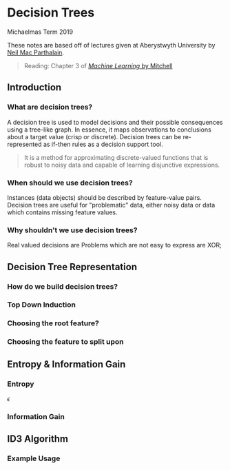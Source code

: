 # Decision Trees 

Michaelmas Term 2019 

These notes are based off of lectures given at Aberystwyth University by [Neil Mac Parthalain](https://www.aber.ac.uk/en/cs/staff-profiles/listing/profile/ncm/).

> Reading: Chapter 3 of [_Machine Learning_ by Mitchell](http://profsite.um.ac.ir/~monsefi/machine-learning/pdf/Machine-Learning-Tom-Mitchell.pdf)

## Introduction

### What are decision trees? 

A decision tree is used to model decisions and their possible consequences using a tree-like graph. In essence, it maps observations to conclusions about a target value (crisp or discrete). 
Decision trees can be re-represented as if-then rules as a decision support tool. 

> It is a method for approximating discrete-valued functions that
is robust to noisy data and capable of learning disjunctive expressions.

### When should we use decision trees? 

Instances (data objects) should be described by feature-value pairs. 
Decision trees are useful for "problematic" data, either noisy data or data which contains missing feature values.  
 
### Why shouldn't we use decision trees? 

Real valued decisions are 
Problems which are not easy to express are XOR; 

## Decision Tree Representation 

### How do we build decision trees? 

### Top Down Induction

### Choosing the root feature? 

### Choosing the feature to split upon 

## Entropy & Information Gain  

### Entropy 

$\epsilon$

### Information Gain 

## ID3 Algorithm 

### Example Usage 



